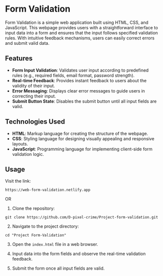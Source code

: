 # Form Validation

Form Validation is a simple web application built using HTML, CSS, and JavaScript. This webpage provides users with a straightforward interface to input data into a form and ensures that the input follows specified validation rules. With intuitive feedback mechanisms, users can easily correct errors and submit valid data.

## Features

- **Form Input Validation**: Validates user input according to predefined rules (e.g., required fields, email format, password strength).
- **Real-time Feedback**: Provides instant feedback to users about the validity of their input.
- **Error Messaging**: Displays clear error messages to guide users in correcting their input.
- **Submit Button State**: Disables the submit button until all input fields are valid.

## Technologies Used

- **HTML**: Markup language for creating the structure of the webpage.
- **CSS**: Styling language for designing visually appealing and responsive layouts.
- **JavaScript**: Programming language for implementing client-side form validation logic.

## Usage

Visit the link:

```
https://web-form-validation.netlify.app
```

OR

1. Clone the repository:

```
git clone https://github.com/D-pixel-crime/Project-form-validation.git
```

2. Navigate to the project directory:

```
cd "Project Form-Validation"
```

3. Open the `index.html` file in a web browser.

4. Input data into the form fields and observe the real-time validation feedback.

5. Submit the form once all input fields are valid.
